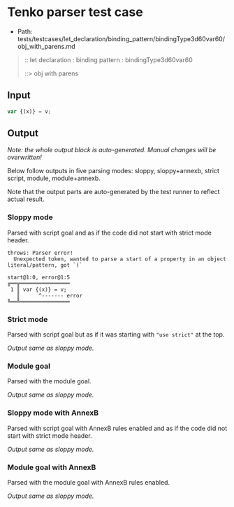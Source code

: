 # Tenko parser test case

- Path: tests/testcases/let_declaration/binding_pattern/bindingType3d60var60/obj_with_parens.md

> :: let declaration : binding pattern : bindingType3d60var60
>
> ::> obj with parens

## Input

`````js
var {(x)} = v;
`````

## Output

_Note: the whole output block is auto-generated. Manual changes will be overwritten!_

Below follow outputs in five parsing modes: sloppy, sloppy+annexb, strict script, module, module+annexb.

Note that the output parts are auto-generated by the test runner to reflect actual result.

### Sloppy mode

Parsed with script goal and as if the code did not start with strict mode header.

`````
throws: Parser error!
  Unexpected token, wanted to parse a start of a property in an object literal/pattern, got `(`

start@1:0, error@1:5
╔══╦════════════════
 1 ║ var {(x)} = v;
   ║      ^------- error
╚══╩════════════════

`````

### Strict mode

Parsed with script goal but as if it was starting with `"use strict"` at the top.

_Output same as sloppy mode._

### Module goal

Parsed with the module goal.

_Output same as sloppy mode._

### Sloppy mode with AnnexB

Parsed with script goal with AnnexB rules enabled and as if the code did not start with strict mode header.

_Output same as sloppy mode._

### Module goal with AnnexB

Parsed with the module goal with AnnexB rules enabled.

_Output same as sloppy mode._
